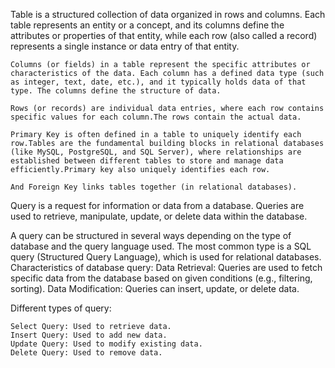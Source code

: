Table is a structured collection of data organized in rows and columns. Each table represents an entity or a concept, and its columns define the attributes or properties of that entity, while each row (also called a record) represents a single instance or data entry of that entity.

	Columns (or fields) in a table represent the specific attributes or characteristics of the data. Each column has a defined data type (such as integer, text, date, etc.), and it typically holds data of that type. The columns define the structure of data.
    
	Rows (or records) are individual data entries, where each row contains specific values for each column.The rows contain the actual data.
    
	Primary Key is often defined in a table to uniquely identify each row.Tables are the fundamental building blocks in relational databases (like MySQL, PostgreSQL, and SQL Server), where relationships are established between different tables to store and manage data efficiently.Primary key also uniquely identifies each row.
 
	And Foreign Key links tables together (in relational databases).

Query is a request for information or data from a database. Queries are used to retrieve, manipulate, update, or delete data within the database.

A query can be structured in several ways depending on the type of database and the query language used. The most common type is a SQL query (Structured Query Language), which is used for relational databases.
Characteristics of database query:
	Data Retrieval: Queries are used to fetch specific data from the database based on given conditions (e.g., filtering, sorting).
	Data Modification: Queries can insert, update, or delete data.
	
Different types of query:

    Select Query: Used to retrieve data.
    Insert Query: Used to add new data.
    Update Query: Used to modify existing data.
    Delete Query: Used to remove data.


